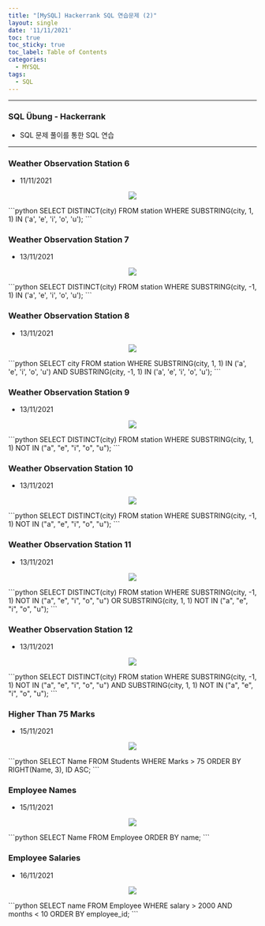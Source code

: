 ```yaml
---
title: "[MySQL] Hackerrank SQL 연습문제 (2)"
layout: single
date: '11/11/2021'
toc: true
toc_sticky: true
toc_label: Table of Contents
categories:
  - MYSQL
tags:
  - SQL
---
```


---
### SQL Übung - Hackerrank
* SQL 문제 풀이를 통한 SQL 연습

---

### Weather Observation Station 6
* 11/11/2021
<p align="center">
    <img src="/img/data_engineering/sql/hackerrank_sql11.png" align="center">
</p>
```python
SELECT DISTINCT(city)
FROM station
WHERE SUBSTRING(city, 1, 1) IN ('a', 'e', 'i', 'o', 'u');
```

### Weather Observation Station 7
* 13/11/2021
<p align="center">
    <img src="/img/data_engineering/sql/hackerrank_sql12.png" align="center">
</p>
```python
SELECT DISTINCT(city)
FROM station
WHERE SUBSTRING(city, -1, 1) IN ('a', 'e', 'i', 'o', 'u');
```

### Weather Observation Station 8
* 13/11/2021
<p align="center">
    <img src="/img/data_engineering/sql/hackerrank_sql13.png" align="center">
</p>
```python
SELECT city
FROM station
WHERE SUBSTRING(city, 1, 1) IN ('a', 'e', 'i', 'o', 'u')
AND SUBSTRING(city, -1, 1) IN ('a', 'e', 'i', 'o', 'u');
```

### Weather Observation Station 9
* 13/11/2021
<p align="center">
    <img src="/img/data_engineering/sql/hackerrank_sql14.png" align="center">
</p>
```python
SELECT DISTINCT(city)
FROM station
WHERE SUBSTRING(city, 1, 1) NOT IN ("a", "e", "i", "o", "u");
```

### Weather Observation Station 10
* 13/11/2021
<p align="center">
    <img src="/img/data_engineering/sql/hackerrank_sql15.png" align="center">
</p>
```python
SELECT DISTINCT(city)
FROM station
WHERE SUBSTRING(city, -1, 1) NOT IN ("a", "e", "i", "o", "u");
```

### Weather Observation Station 11
* 13/11/2021
<p align="center">
    <img src="/img/data_engineering/sql/hackerrank_sql16.png" align="center">
</p>
```python
SELECT DISTINCT(city)
FROM station
WHERE SUBSTRING(city, -1, 1) NOT IN ("a", "e", "i", "o", "u")
OR SUBSTRING(city, 1, 1) NOT IN ("a", "e", "i", "o", "u");
```

### Weather Observation Station 12
* 13/11/2021
<p align="center">
    <img src="/img/data_engineering/sql/hackerrank_sql17.png" align="center">
</p>
```python
SELECT DISTINCT(city)
FROM station
WHERE SUBSTRING(city, -1, 1) NOT IN ("a", "e", "i", "o", "u")
AND SUBSTRING(city, 1, 1) NOT IN ("a", "e", "i", "o", "u");
```

### Higher Than 75 Marks
* 15/11/2021
<p align="center">
    <img src="/img/data_engineering/sql/hackerrank_sql18.png" align="center">
</p>
```python
SELECT Name
FROM Students
WHERE Marks > 75
ORDER BY RIGHT(Name, 3), ID ASC;
```

### Employee Names
* 15/11/2021
<p align="center">
    <img src="/img/data_engineering/sql/hackerrank_sql19.png" align="center">
</p>
```python
SELECT Name
FROM Employee
ORDER BY name;
```

### Employee Salaries
* 16/11/2021
<p align="center">
    <img src="/img/data_engineering/sql/hackerrank_sql20.png" align="center">
</p>
```python
SELECT name
FROM Employee
WHERE salary > 2000
AND months < 10
ORDER BY employee_id;
```

